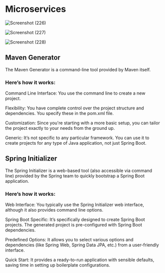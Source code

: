 # Microservices 

![Screenshot (226)](https://github.com/RuwanthiLakshika/Microservices/assets/125971277/8b92a4c0-cddb-4b5b-a544-1cc440b53b40)   

![Screenshot (227)](https://github.com/RuwanthiLakshika/Microservices/assets/125971277/eb35aec3-ca9a-44ba-9ee3-b49f75c53ab8)   

![Screenshot (228)](https://github.com/RuwanthiLakshika/Microservices/assets/125971277/2c7b657d-8a04-48ca-af16-4089af4d7a8c)


## Maven Generator
The Maven Generator is a command-line tool provided by Maven itself. 

### Here’s how it works:

Command Line Interface: You use the command line to create a new project.    

Flexibility: You have complete control over the project structure and dependencies. You specify these in the pom.xml file.     

Customization: Since you're starting with a more basic setup, you can tailor the project exactly to your needs from the ground up.      

Generic: It’s not specific to any particular framework. You can use it to create projects for any type of Java application, not just Spring Boot.     


## Spring Initializer
The Spring Initializer is a web-based tool (also accessible via command line) provided by the Spring team to quickly bootstrap a Spring Boot application. 

### Here’s how it works:

Web Interface: You typically use the Spring Initializer web interface, although it also provides command line options.     

Spring Boot Specific: It’s specifically designed to create Spring Boot projects. The generated project is pre-configured with Spring Boot dependencies.     

Predefined Options: It allows you to select various options and dependencies (like Spring Web, Spring Data JPA, etc.) from a user-friendly interface.      

Quick Start: It provides a ready-to-run application with sensible defaults, saving time in setting up boilerplate configurations.    


